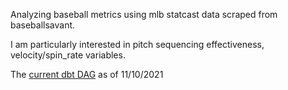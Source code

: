 Analyzing baseball metrics using mlb statcast data scraped from baseballsavant. 

I am particularly interested in pitch sequencing effectiveness, velocity/spin_rate variables.

The [current dbt DAG](https://github.com/satdaya/mlb_statcast_metrics/blob/main/mlb_statcast_dag_11_24_2021.PNG) as of 11/10/2021